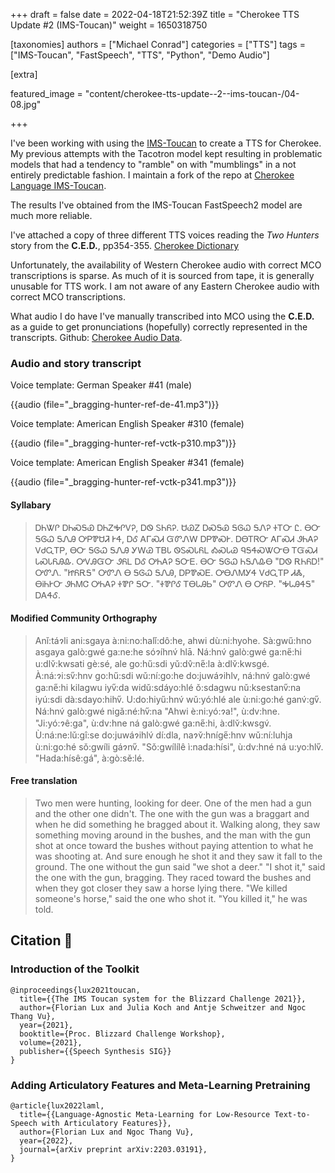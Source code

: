 +++
draft = false
date = 2022-04-18T21:52:39Z
title = "Cherokee TTS Update #2 (IMS-Toucan)"
weight = 1650318750

[taxonomies]
authors = ["Michael Conrad"]
categories = ["TTS"]
tags = ["IMS-Toucan", "FastSpeech", "TTS", "Python", "Demo Audio"]

[extra]

featured_image = "content/cherokee-tts-update--2--ims-toucan-/04-08.jpg"

+++

I've been working with using the [IMS-Toucan](https://github.com/DigitalPhonetics/IMS-Toucan) to
create a TTS for Cherokee. My previous attempts with the Tacotron model kept resulting in
problematic models that had a tendency to "ramble" on with "mumblings" in a not entirely
predictable fashion. I maintain a fork of the repo at [Cherokee Language IMS-Toucan](https://github.com/CherokeeLanguage/IMS-Toucan).

The results I've obtained from the IMS-Toucan FastSpeech2 model are much more reliable.

I've attached a copy of three different TTS voices reading the *Two Hunters* story from the **C.E.D.**, pp354-355. [Cherokee Dictionary](https://cherokeedictionary.net/grammar)

<!-- more -->

Unfortunately, the availability of Western Cherokee audio with correct MCO transcriptions is sparse. As much of it is sourced from tape, it is generally unusable for TTS work. I am not aware of any Eastern Cherokee audio with correct MCO transcriptions.

What audio I do have I've manually transcribed into MCO using the **C.E.D.** as a guide to get
pronunciations (hopefully) correctly represented in the transcripts. Github: [Cherokee Audio Data](https://github.com/CherokeeLanguage/cherokee-audio-data).

### Audio and story transcript

Voice template: German Speaker #41 (male)

{{audio (file="_bragging-hunter-ref-de-41.mp3")}}

Voice template: American English Speaker #310 (female)

{{audio (file="_bragging-hunter-ref-vctk-p310.mp3")}}

Voice template: American English Speaker #341 (female)

{{audio (file="_bragging-hunter-ref-vctk-p341.mp3")}}


#### Syllabary

> ᎠᏂᏔᎵ ᎠᏂᏍᎦᏯ ᎠᏂᏃᎭᎵᏙᎮ, ᎠᏫ ᏚᏂᏲᎮ. ᏌᏊᏃ ᎠᏍᎦᏯ ᎦᎶᏇ ᎦᏁᎮ ᏐᎢᏅ Ꮭ. ᎾᏅ ᎦᎶᏇ ᎦᏁᎯ ᎤᏢᏈᏌᏘ ᎨᏎ, ᎠᎴ ᎪᎱᏍᏗ ᏳᏛᏁᎳ ᎠᏢᏈᏍᎨ. ᎠᎾᎢᏒᏅ ᎪᎱᏍᏗ ᏭᏂᎪᎮ ᏙᏧᏩᎢᏢ, ᎾᏅ ᎦᎶᏇ ᎦᏁᎯ ᎩᎳᏊ
> ᎢᏴᏓ ᏫᏚᏍᏓᏲᏞ ᎣᏍᏓᏊ ᏄᎦᏎᏍᏔᏅᎾ ᎢᏳᏍᏗ ᏓᏍᏓᏲᎯᎲ. ᎤᏙᎯᏳᏅ ᏭᏲᏞ ᎠᎴ ᎤᏂᎪᎮ ᎦᏅᎬ. ᎾᏅ ᎦᎶᏇ ᏂᎦᏁᎲᎾ "ᎠᏫ ᎡᏂᏲᎠ!" ᎤᏛᏁ. "ᏥᏲᎡᎦ" ᎤᏛᏁ Ꮎ ᎦᎶᏇ ᎦᏁᎯ, ᎠᏢᏈᏍᎬ. ᎤᎾᏁᎷᎩᏎ ᏙᏧᏩᎢᏢ ᏗᏜ, ᎾᎥᏂᎨᏅ ᏭᏂᎷᏣ ᎤᏂᎪᎮ ᏐᏈᎵ ᎦᏅ. "ᏐᏈᎵᎴ ᎢᎾᏓᎯᏏ" ᎤᏛᏁ Ꮎ ᎤᏲᏢ. "ᎭᏓᎯᏎᎦ" ᎠᎪᏎᎴ.

#### Modified Community Orthography

> Anǐ:táɂli ani:sgaya à:ni:no:halǐ:dô:he, ahwi dù:ni:hyohe. Sà:gwű:hno asgaya galò:gwé ga:ne:he sóɂíhnv́ hlā. Ná:hnv́ galò:gwé ga:ne̋:hi u:dlv̌:kwsati gè:sé, ale go:hű:sdi yǔ:dv̂:ne̋:la à:dlv̌:kwsgé. À:ná:ɂi:sv̋:hnv go:hű:sdi wǔ:ní:go:he do:juwáɂihlv, ná:hnv́ galò:gwé ga:ne̋:hi kilagwu iyv̋:da widǔ:sdáyo:hlé ǒ:sdagwu nǔ:ksestanv̋:na iyú:sdi dà:sdayo:hihv̋. U:do:hiyű:hnv́ wǔ:yó:hlé ale ù:ni:go:hé ganv́:gv̋. Ná:hnv́ galò:gwé nigǎ:né:hv̋:na "Ahwi è:ni:yó:ɂa!", ù:dv:hne. "Ji:yó:ɂê:ga", ù:dv:hne ná galò:gwé ga:ne̋:hi, à:dlv̌:kwsgv́. Ù:ná:ne:lǔ:gî:se do:juwáɂihlv́ dí:dla, naɂv̌:hníge̋:hnv wǔ:ní:luhja ù:ni:go:hé sǒ:gwíli gáɂnv̋. "Sǒ:gwílílê ì:nada:hísi", ù:dv:hné ná u:yo:hlv̋. "Hada:hísê:gá", à:gò:sě:lé.

#### Free translation

> Two men were hunting, looking for deer. One of the men had a gun and the other one didn't. The one with the gun was a braggart and when he did something he bragged about it. Walking along, they saw something moving around in the bushes, and the man with the gun shot at once toward the bushes without paying attention to what he was shooting at. And sure enough he shot it and they saw it fall to the ground. The one without the gun said "we shot a deer." "I shot it," said the one with the gun, bragging. They raced toward the bushes and when they got closer they saw a horse lying there. "We killed someone's horse," said the one who shot it. "You killed it," he was told.

## Citation 🐧

### Introduction of the Toolkit
```
@inproceedings{lux2021toucan,
  title={{The IMS Toucan system for the Blizzard Challenge 2021}},
  author={Florian Lux and Julia Koch and Antje Schweitzer and Ngoc Thang Vu},
  year={2021},
  booktitle={Proc. Blizzard Challenge Workshop},
  volume={2021},
  publisher={{Speech Synthesis SIG}}
}
```

### Adding Articulatory Features and Meta-Learning Pretraining
```
@article{lux2022laml,
  title={{Language-Agnostic Meta-Learning for Low-Resource Text-to-Speech with Articulatory Features}},
  author={Florian Lux and Ngoc Thang Vu},
  year={2022},
  journal={arXiv preprint arXiv:2203.03191},
}
```
